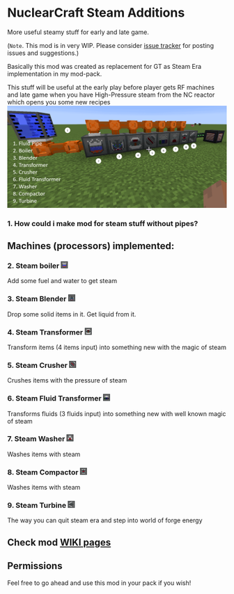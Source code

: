 # NuclearCraft Steam Additions
More useful steamy stuff for early and late game.

(`Note`. This mod is in very WIP. Please consider [issue tracker](issues) for posting issues and suggestions.)

Basically this mod was created as replacement for GT as Steam Era implementation in my mod-pack.

This stuff will be useful at the early play before player gets RF machines and late game when you have High-Pressure steam from the NC reactor which opens you some new recipes
![machines screenshot](machines.png)
### 1. How could i make mod for steam stuff without pipes?
## Machines (processors) implemented:
### 2. Steam boiler ![Steam Boiler](src/main/resources/assets/ncsteamadditions/textures/blocks/machine/steam_boiler_front_on.png?raw=true)
Add some fuel and water to get steam
### 3. Steam Blender ![Steam Blender](src/main/resources/assets/ncsteamadditions/textures/blocks/machine/steam_blender_front_on.png?raw=true)
Drop some solid items in it. Get liquid from it.
### 4. Steam Transformer ![Steam Transformer](src/main/resources/assets/ncsteamadditions/textures/blocks/machine/steam_transformer_front_on.png?raw=true)
Transform items (4 items input) into something new with the magic of steam
### 5. Steam Crusher ![Steam Crusher](src/main/resources/assets/ncsteamadditions/textures/blocks/machine/steam_crusher_front_on.png?raw=true)
Crushes items with the pressure of steam
### 6. Steam Fluid Transformer ![Steam Fluid Transformer](src/main/resources/assets/ncsteamadditions/textures/blocks/machine/steam_fluid_transformer_front_on.png?raw=true)
Transforms fluids (3 fluids input) into something new with well known magic of steam
### 7. Steam Washer ![Steam Washer](src/main/resources/assets/ncsteamadditions/textures/blocks/machine/steam_washer_front_on.png?raw=true)
Washes items with steam
### 8. Steam Compactor ![Steam Compactor](src/main/resources/assets/ncsteamadditions/textures/blocks/machine/steam_compactor_front_on.png?raw=true)
Washes items with steam
### 9. Steam Turbine ![Steam Turbine](src/main/resources/assets/ncsteamadditions/textures/blocks/machine/steam_turbine_front_on.png?raw=true)
The way you can quit steam era and step into world of forge energy

## Check mod [WIKI pages](wiki)

## Permissions
Feel free to go ahead and use this mod in your pack if you wish!